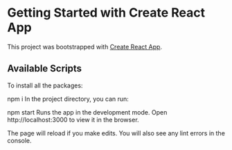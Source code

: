 # Getting Started with Create React App

This project was bootstrapped with [Create React App](https://github.com/facebook/create-react-app).

## Available Scripts

To install all the packages:

npm i
In the project directory, you can run:

npm start
Runs the app in the development mode.
Open http://localhost:3000 to view it in the browser.

The page will reload if you make edits.
You will also see any lint errors in the console.
